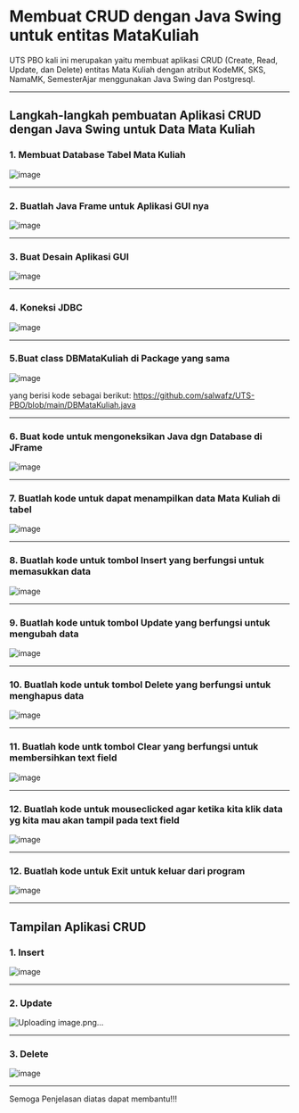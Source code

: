 # Membuat CRUD dengan Java Swing untuk entitas MataKuliah
UTS PBO kali ini merupakan yaitu membuat aplikasi CRUD (Create, Read, Update, dan Delete) entitas Mata Kuliah dengan atribut  KodeMK, SKS, NamaMK, SemesterAjar menggunakan Java Swing dan Postgresql.

---
## Langkah-langkah pembuatan Aplikasi CRUD dengan Java Swing untuk Data Mata Kuliah

### 1. Membuat Database Tabel Mata Kuliah
![image](https://github.com/user-attachments/assets/e0c76af6-df2d-4340-886e-1f7561d24cfa)

---
### 2. Buatlah Java Frame untuk Aplikasi GUI nya
![image](https://github.com/user-attachments/assets/9d7f3768-7df0-4751-b407-0c0f4b173fe0)

---
### 3. Buat Desain Aplikasi GUI
![image](https://github.com/user-attachments/assets/ec473e7f-8b98-4b54-9749-d6d2cb5475e6)

---
### 4. Koneksi JDBC
![image](https://github.com/user-attachments/assets/559bca5e-4280-434a-9bc0-b689770d8d1c)

---
### 5.Buat class DBMataKuliah di Package yang sama
![image](https://github.com/user-attachments/assets/c8fb71e4-c61e-4e8d-bd9c-8e986e5a0727)

yang berisi kode sebagai berikut:
https://github.com/salwafz/UTS-PBO/blob/main/DBMataKuliah.java

---
### 6. Buat kode untuk mengoneksikan Java dgn Database di JFrame
![image](https://github.com/user-attachments/assets/6b9d684f-1afe-49e1-b83c-559241541305)

---
### 7. Buatlah kode untuk dapat menampilkan data Mata Kuliah di tabel
![image](https://github.com/user-attachments/assets/9da88ea7-6808-49e3-8f9e-f3887b083e31)

---
### 8. Buatlah kode untuk tombol Insert yang berfungsi untuk memasukkan data 
![image](https://github.com/user-attachments/assets/64265ade-ccd0-42d1-8005-3c03b10d3c70)

---
### 9. Buatlah kode untuk tombol Update yang berfungsi untuk mengubah data
![image](https://github.com/user-attachments/assets/e0bb582a-b3d0-4631-8b29-c9753f8d8a43)

---
### 10. Buatlah kode untuk tombol Delete yang berfungsi untuk menghapus data
![image](https://github.com/user-attachments/assets/f1acd88b-6b04-4450-be3f-e3e166aaad2b)

---
### 11. Buatlah kode untk tombol Clear yang berfungsi untuk membersihkan text field
![image](https://github.com/user-attachments/assets/90124b8e-c945-4fe6-b8b9-69debc5f347a)

---
### 12. Buatlah kode untuk mouseclicked agar ketika kita klik data yg kita mau akan tampil pada text field
![image](https://github.com/user-attachments/assets/126ae8f6-65c1-4d14-87e3-ed7a572c5103)

---
### 12. Buatlah kode untuk Exit untuk keluar dari program
![image](https://github.com/user-attachments/assets/dd3d257f-b294-4a7b-8133-97118055d0ce)

---



## Tampilan Aplikasi CRUD

### 1. Insert
![image](https://github.com/user-attachments/assets/c19315f3-2f3d-48d2-bd15-4a5ea002ecef)

---
### 2. Update
![Uploading image.png…]()

---
### 3. Delete
![image](https://github.com/user-attachments/assets/5525bb6d-d851-4acb-bdc1-79281f20563f)

---

Semoga Penjelasan diatas dapat membantu!!!
